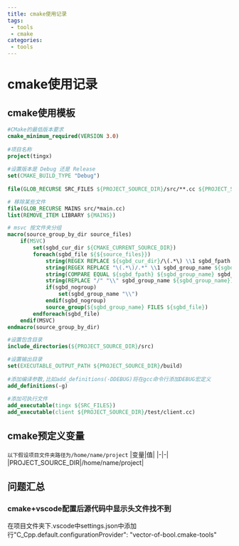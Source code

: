 ```yaml
---
title: cmake使用记录
tags:
 - tools
 - cmake
categories:
 - tools
---
```


# cmake使用记录

## cmake使用模板
```cmake
#CMake的最低版本要求
cmake_minimum_required(VERSION 3.0)
 
#项目名称
project(tingx)
 
#设置版本是 Debug 还是 Release
set(CMAKE_BUILD_TYPE "Debug")
 
file(GLOB_RECURSE SRC_FILES ${PROJECT_SOURCE_DIR}/src/**.cc ${PROJECT_SOURCE_DIR}/src/**.hpp ${PROJECT_SOURCE_DIR}/src/**.h)

# 移除某些文件
file(GLOB_RECURSE MAINS src/*main.cc)
list(REMOVE_ITEM LIBRARY ${MAINS})

# msvc 按文件夹分组
macro(source_group_by_dir source_files)
    if(MSVC)
        set(sgbd_cur_dir ${CMAKE_CURRENT_SOURCE_DIR})
        foreach(sgbd_file ${${source_files}})
            string(REGEX REPLACE ${sgbd_cur_dir}/\(.*\) \\1 sgbd_fpath ${sgbd_file})
            string(REGEX REPLACE "\(.*\)/.*" \\1 sgbd_group_name ${sgbd_fpath})
            string(COMPARE EQUAL ${sgbd_fpath} ${sgbd_group_name} sgbd_nogroup)
            string(REPLACE "/" "\\" sgbd_group_name ${sgbd_group_name})
            if(sgbd_nogroup)
                set(sgbd_group_name "\\")
            endif(sgbd_nogroup)
            source_group(${sgbd_group_name} FILES ${sgbd_file})
        endforeach(sgbd_file)
    endif(MSVC)
endmacro(source_group_by_dir)

#设置包含目录
include_directories(${PROJECT_SOURCE_DIR}/src)

#设置输出目录
set(EXECUTABLE_OUTPUT_PATH ${PROJECT_SOURCE_DIR}/build)
 
#添加编译参数,比如add_definitions(-DDEBUG)将在gcc命令行添加DEBUG宏定义
add_definitions(-g)
 
#添加可执行文件
add_executable(tingx ${SRC_FILES})
add_executable(client ${PROJECT_SOURCE_DIR}/test/client.cc)
```


## cmake预定义变量
`以下假设项目文件夹路径为/home/name/project`
|变量|值|
|-|-|
|PROJECT_SOURCE_DIR|/home/name/project|

## 问题汇总

### cmake+vscode配置后源代码中显示头文件找不到
在项目文件夹下.vscode中settings.json中添加行"C_Cpp.default.configurationProvider": "vector-of-bool.cmake-tools"